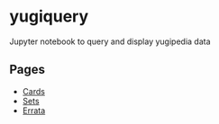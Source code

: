 # yugiquery
Jupyter notebook to query and display yugipedia data

## Pages

* [Cards](Cards.html)
* [Sets](Sets.html)
* [Errata](Errata.html)
